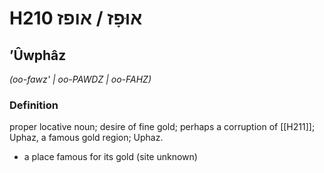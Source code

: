 # H210 אוּפָז / אופז

## ʼÛwphâz

_(oo-fawz' | oo-PAWDZ | oo-FAHZ)_

### Definition

proper locative noun; desire of fine gold; perhaps a corruption of [[H211]]; Uphaz, a famous gold region; Uphaz.

- a place famous for its gold (site unknown)
